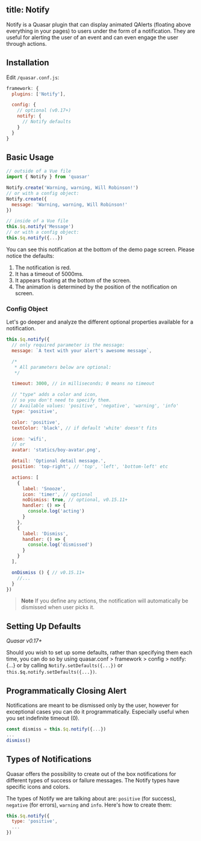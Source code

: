 title: Notify
---
Notify is a Quasar plugin that can display animated QAlerts (floating above everything in your pages) to users under the form of a notification. They are useful for alerting the user of an event and can even engage the user through actions.
<input type="hidden" data-fullpage-demo="popups/notify">

## Installation
Edit `/quasar.conf.js`:
```js
framework: {
  plugins: ['Notify'],

  config: {
    // optional (v0.17+)
    notify: {
      // Notify defaults
    }
  }
}
```

## Basic Usage
``` js
// outside of a Vue file
import { Notify } from 'quasar'

Notify.create('Warning, warning, Will Robinson!')
// or with a config object:
Notify.create({
  message: 'Warning, warning, Will Robinson!'
})

// inside of a Vue file
this.$q.notify('Message')
// or with a config object:
this.$q.notify({...})
```

You can see this notification at the bottom of the demo page screen. Please notice the defaults:

1. The notification is red.
2. It has a timeout of 5000ms.
3. It appears floating at the bottom of the screen.
4. The animation is determined by the position of the notification on screen.

### Config Object
Let's go deeper and analyze the different optional properties available for a notification.

``` js
this.$q.notify({
  // only required parameter is the message:
  message: `A text with your alert's awesome message`,

  /*
   * All parameters below are optional:
   */

  timeout: 3000, // in milliseconds; 0 means no timeout

  // "type" adds a color and icon,
  // so you don't need to specify them.
  // Available values: 'positive', 'negative', 'warning', 'info'
  type: 'positive',

  color: 'positive',
  textColor: 'black', // if default 'white' doesn't fits

  icon: 'wifi',
  // or
  avatar: 'statics/boy-avatar.png',

  detail: 'Optional detail message.',
  position: 'top-right', // 'top', 'left', 'bottom-left' etc

  actions: [
    {
      label: 'Snooze',
      icon: 'timer', // optional
      noDismiss: true, // optional, v0.15.11+
      handler: () => {
        console.log('acting')
      }
    },
    {
      label: 'Dismiss',
      handler: () => {
        console.log('dismissed')
      }
    }
  ],

  onDismiss () { // v0.15.11+
    //...
  }
})
```

> **Note**
> If you define any actions, the notification will automatically be dismissed when user picks it.

## Setting Up Defaults
*Quasar v0.17+*

Should you wish to set up some defaults, rather than specifying them each time, you can do so by using quasar.conf > framework > config > notify: {...} or by calling `Notify.setDefaults({...})` or `this.$q.notify.setDefaults({...})`.

## Programmatically Closing Alert
Notifications are meant to be dismissed only by the user, however for exceptional cases you can do it programmatically. Especially useful when you set indefinite timeout (0).

```js
const dismiss = this.$q.notify({...})
...
dismiss()
```

## Types of Notifications
Quasar offers the possibility to create out of the box notifications for different types of success or failure messages. The Notify types have specific icons and colors.

The types of Notify we are talking about are: `positive` (for success), `negative` (for errors), `warning` and `info`. Here's how to create them:

``` js
this.$q.notify({
  type: 'positive',
  ...
})
```
